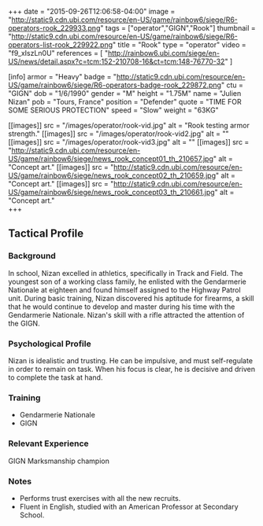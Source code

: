 +++
date = "2015-09-26T12:06:58-04:00"
image = "http://static9.cdn.ubi.com/resource/en-US/game/rainbow6/siege/R6-operators-rook_229933.png"
tags = ["operator","GIGN","Rook"]
thumbnail = "http://static9.cdn.ubi.com/resource/en-US/game/rainbow6/siege/R6-operators-list-rook_229922.png"
title = "Rook"
type = "operator"
video = "f9_xIszLn0U"
references = [
  "http://rainbow6.ubi.com/siege/en-US/news/detail.aspx?c=tcm:152-210708-16&ct=tcm:148-76770-32"
]

[info]
  armor = "Heavy"
  badge = "http://static9.cdn.ubi.com/resource/en-US/game/rainbow6/siege/R6-operators-badge-rook_229872.png"
  ctu = "GIGN"
  dob = "1/6/1990"
  gender = "M"
  height = "1.75M"
  name = "Julien Nizan"
  pob = "Tours, France"
  position = "Defender"
  quote = "TIME FOR SOME SERIOUS PROTECTION"
  speed = "Slow"
  weight = "63KG"

[[images]]
  src = "/images/operator/rook-vid.jpg"
  alt = "Rook testing armor strength."
[[images]]
  src = "/images/operator/rook-vid2.jpg"
  alt = ""
[[images]]
  src = "/images/operator/rook-vid3.jpg"
  alt = ""
[[images]]
  src = "http://static9.cdn.ubi.com/resource/en-US/game/rainbow6/siege/news_rook_concept01_th_210657.jpg"
  alt = "Concept art."
[[images]]
  src = "http://static9.cdn.ubi.com/resource/en-US/game/rainbow6/siege/news_rook_concept02_th_210659.jpg"
  alt = "Concept art."
[[images]]
  src = "http://static9.cdn.ubi.com/resource/en-US/game/rainbow6/siege/news_rook_concept03_th_210661.jpg"
  alt = "Concept art."  
+++

## Tactical Profile

### Background

In school, Nizan excelled in athletics, specifically in Track and Field. The youngest son of a working class family, he enlisted with the Gendarmerie Nationale at eighteen and found himself assigned to the Highway Patrol unit. During basic training, Nizan discovered his aptitude for firearms, a skill that he would continue to develop and master during his time with the Gendarmerie Nationale. Nizan's skill with a rifle attracted the attention of the GIGN.

### Psychological Profile

Nizan is idealistic and trusting. He can be impulsive, and must self-regulate in order to remain on task. When his focus is clear, he is decisive and driven to complete the task at hand.

### Training

* Gendarmerie Nationale
* GIGN

### Relevant Experience

GIGN Marksmanship champion

### Notes

* Performs trust exercises with all the new recruits.
* Fluent in English, studied with an American Professor at Secondary School.
